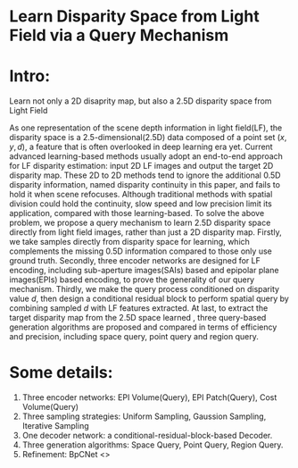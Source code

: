 # Learn Disparity Space from Light Field via a Query Mechanism

# Intro: 
Learn not only a 2D disaprity map, but also a 2.5D disparity space from  Light Field

As one representation of the scene depth information in light field(LF), the disparity space is a 2.5-dimensional(2.5D) data composed of a point set $(x, y, d)$, a feature that is often overlooked in deep learning era yet. Current advanced learning-based methods usually adopt an end-to-end approach for LF disparity estimation: input 2D LF images and output the target 2D disparity map. These 2D to 2D methods tend to ignore the additional 0.5D disparity information, named disparity continuity in this paper, and fails to hold it when scene refocuses. Although traditional methods with spatial division could hold the continuity, slow speed and low precision limit its application, compared with those learning-based. To solve the above problem, we propose a query mechanism to learn 2.5D disparity space directly from light field images, rather than just a 2D disparity map. Firstly, we take samples directly from disparity space for learning, which complements the missing 0.5D information compared to those only use ground truth.  Secondly, three encoder networks are designed for LF encoding, including sub-aperture images(SAIs) based and epipolar plane images(EPIs) based encoding, to prove the generality of our query mechanism. Thirdly, we make the query process conditioned on disparity value $d$, then design a conditional residual block to perform spatial query by combining sampled $d$ with LF features extracted. At last, to extract the target disparity map from the 2.5D space learned , three query-based generation algorithms are proposed and compared in terms of efficiency and precision, including space query, point query and region query.   


# Some details:
1. Three encoder networks: EPI Volume(Query), EPI Patch(Query), Cost Volume(Query)
2. Three sampling strategies: Uniform Sampling, Gaussion Sampling, Iterative Sampling
3. One decoder network: a conditional-residual-block-based Decoder.
4. Three generation algorithms: Space Query, Point Query, Region Query.
5. Refinement: BpCNet <<Take your model further: a general post-refinement network for Light Field disparity estimation via BadPix correction>>
